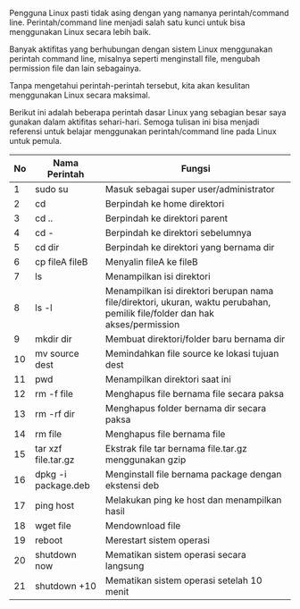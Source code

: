 <!--t Perintah Dasar Linux yang Sering digunakan t-->
<!--d Kumpulan perintah dasar Linux (Ubuntu/Mint) untuk pemula yang sering dipakai dalam kehidupan sehari-hari. d-->
<!--tag linux,gnu,linux mint,ubuntu,open source,terminal,command line tag-->
<!--image https://masrud.com/content/images/20170506152529-linux%20commands.jpg image-->

Pengguna Linux pasti tidak asing dengan yang namanya perintah/command line. Perintah/command line menjadi salah satu kunci untuk bisa menggunakan Linux secara lebih baik.

Banyak aktifitas yang berhubungan dengan sistem Linux menggunakan perintah command line, misalnya seperti menginstall file, mengubah permission file dan lain sebagainya. 

Tanpa mengetahui perintah-perintah tersebut, kita akan kesulitan menggunakan Linux secara maksimal.

Berikut ini adalah beberapa perintah dasar Linux yang sebagian besar saya gunakan dalam aktifitas sehari-hari. Semoga tulisan ini bisa menjadi referensi untuk belajar menggunakan perintah/command line pada Linux untuk pemula.

<div class="tc">
  <table>
    <thead>
      <tr>
        <th>No</th>
        <th width="25%">Nama Perintah</th>
        <th>Fungsi</th>
      </tr>
    </thead>
    <tbody>
      <tr>
        <td>1</td>
        <td>sudo su</td>
        <td>Masuk sebagai super user/administrator</td>
      </tr>
      <tr>
        <td>2</td>
        <td>cd</td>
        <td>Berpindah ke home direktori</td>
      </tr>
      <tr>
        <td>3</td>
        <td>cd ..</td>
        <td>Berpindah ke direktori parent</td>
      </tr>
      <tr>
        <td>4</td>
        <td>cd -</td>
        <td>Berpindah ke direktori sebelumnya</td>
      </tr>
      <tr>
        <td>5</td>
        <td>cd dir</td>
        <td>Berpindah ke direktori yang bernama dir</td>
      </tr>
      <tr>
        <td>6</td>
        <td>cp fileA fileB</td>
        <td>Menyalin fileA ke fileB</td>
      </tr>
      <tr>
        <td>7</td>
        <td>ls</td>
        <td>Menampilkan isi direktori</td>
      </tr>
      <tr>
        <td>8</td>
        <td>ls -l</td>
        <td>Menampilkan isi direktori berupan nama file/direktori, ukuran, waktu perubahan, pemilik file/folder dan hak akses/permission</td>
      </tr>
      <tr>
        <td>9</td>
        <td>mkdir dir</td>
        <td>Membuat direktori/folder baru bernama dir</td>
      </tr>
      <tr>
        <td>10</td>
        <td>mv source dest</td>
        <td>Memindahkan file source ke lokasi tujuan dest</td>
      </tr>
      <tr>
        <td>11</td>
        <td>pwd</td>
        <td>Menampilkan direktori saat ini</td>
      </tr>
      <tr>
        <td>12</td>
        <td>rm -f file</td>
        <td>Menghapus file bernama file secara paksa</td>
      </tr>
      <tr>
        <td>13</td>
        <td>rm -rf dir</td>
        <td>Menghapus folder bernama dir secara paksa</td>
      </tr>
      <tr>
        <td>14</td>
        <td>rm file</td>
        <td>Menghapus file bernama file</td>
      </tr>
      <tr>
        <td>15</td>
        <td>tar xzf file.tar.gz</td>
        <td>Ekstrak file tar bernama file.tar.gz menggunakan gzip</td>
      </tr>
      <tr>
        <td>16</td>
        <td>dpkg -i package.deb</td>
        <td>Menginstall file bernama package dengan ekstensi deb</td>
      </tr>
      <tr>
        <td>17</td>
        <td>ping host</td>
        <td>Melakukan ping ke host dan menampilkan hasil</td>
      </tr>
      <tr>
        <td>18</td>
        <td>wget file</td>
        <td>Mendownload file</td>
      </tr>
      <tr>
        <td>19</td>
        <td>reboot</td>
        <td>Merestart sistem operasi</td>
      </tr>
      <tr>
        <td>20</td>
        <td>shutdown now</td>
        <td>Mematikan sistem operasi secara langsung</td>
      </tr>
      <tr>
        <td>21</td>
        <td>shutdown +10</td>
        <td>Mematikan sistem operasi setelah 10 menit</td>
      </tr>
    </tbody>
  </table>
</div>
